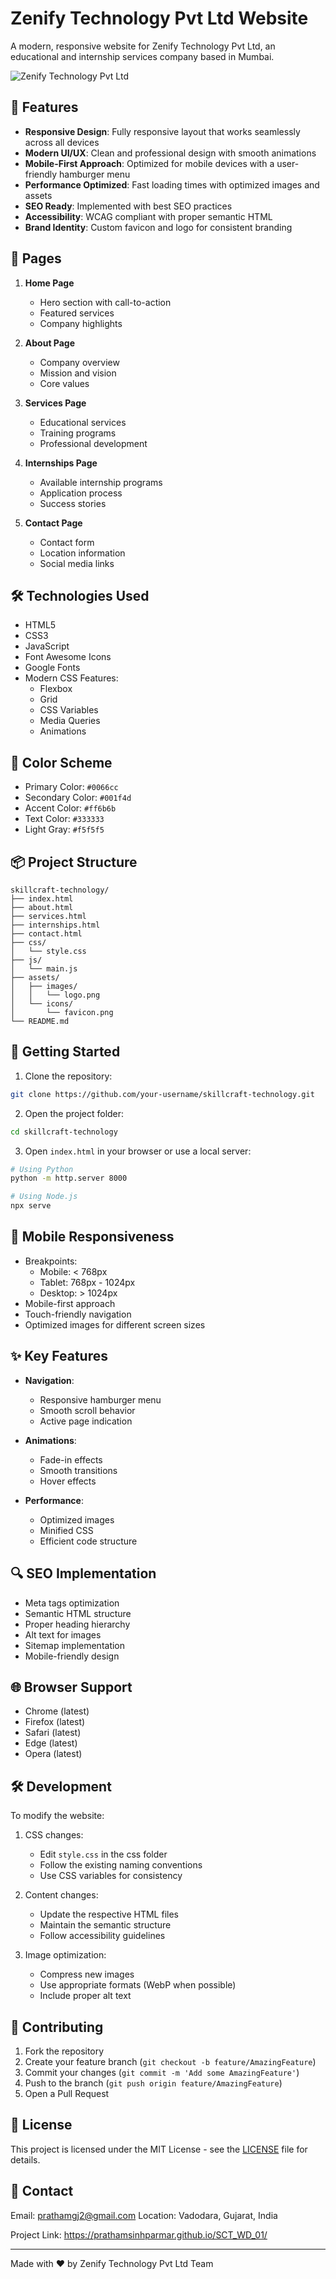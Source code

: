 # Zenify Technology Pvt Ltd Website

A modern, responsive website for Zenify Technology Pvt Ltd, an educational and internship services company based in Mumbai.

![Zenify Technology Pvt Ltd](assets/images/logo.png)

## 🚀 Features

- **Responsive Design**: Fully responsive layout that works seamlessly across all devices
- **Modern UI/UX**: Clean and professional design with smooth animations
- **Mobile-First Approach**: Optimized for mobile devices with a user-friendly hamburger menu
- **Performance Optimized**: Fast loading times with optimized images and assets
- **SEO Ready**: Implemented with best SEO practices
- **Accessibility**: WCAG compliant with proper semantic HTML
- **Brand Identity**: Custom favicon and logo for consistent branding

## 📱 Pages

1. **Home Page**
   - Hero section with call-to-action
   - Featured services
   - Company highlights

2. **About Page**
   - Company overview
   - Mission and vision
   - Core values

3. **Services Page**
   - Educational services
   - Training programs
   - Professional development

4. **Internships Page**
   - Available internship programs
   - Application process
   - Success stories

5. **Contact Page**
   - Contact form
   - Location information
   - Social media links

## 🛠️ Technologies Used

- HTML5
- CSS3
- JavaScript
- Font Awesome Icons
- Google Fonts
- Modern CSS Features:
  - Flexbox
  - Grid
  - CSS Variables
  - Media Queries
  - Animations

## 🎨 Color Scheme

- Primary Color: `#0066cc`
- Secondary Color: `#001f4d`
- Accent Color: `#ff6b6b`
- Text Color: `#333333`
- Light Gray: `#f5f5f5`

## 📦 Project Structure

```
skillcraft-technology/
├── index.html
├── about.html
├── services.html
├── internships.html
├── contact.html
├── css/
│   └── style.css
├── js/
│   └── main.js
├── assets/
│   ├── images/
│   │   └── logo.png
│   └── icons/
│       └── favicon.png
└── README.md
```

## 🚀 Getting Started

1. Clone the repository:
```bash
git clone https://github.com/your-username/skillcraft-technology.git
```

2. Open the project folder:
```bash
cd skillcraft-technology
```

3. Open `index.html` in your browser or use a local server:
```bash
# Using Python
python -m http.server 8000

# Using Node.js
npx serve
```

## 📱 Mobile Responsiveness

- Breakpoints:
  - Mobile: < 768px
  - Tablet: 768px - 1024px
  - Desktop: > 1024px
- Mobile-first approach
- Touch-friendly navigation
- Optimized images for different screen sizes

## ✨ Key Features

- **Navigation**:
  - Responsive hamburger menu
  - Smooth scroll behavior
  - Active page indication

- **Animations**:
  - Fade-in effects
  - Smooth transitions
  - Hover effects

- **Performance**:
  - Optimized images
  - Minified CSS
  - Efficient code structure

## 🔍 SEO Implementation

- Meta tags optimization
- Semantic HTML structure
- Proper heading hierarchy
- Alt text for images
- Sitemap implementation
- Mobile-friendly design

## 🌐 Browser Support

- Chrome (latest)
- Firefox (latest)
- Safari (latest)
- Edge (latest)
- Opera (latest)

## 🛠️ Development

To modify the website:

1. CSS changes:
   - Edit `style.css` in the css folder
   - Follow the existing naming conventions
   - Use CSS variables for consistency

2. Content changes:
   - Update the respective HTML files
   - Maintain the semantic structure
   - Follow accessibility guidelines

3. Image optimization:
   - Compress new images
   - Use appropriate formats (WebP when possible)
   - Include proper alt text

## 📝 Contributing

1. Fork the repository
2. Create your feature branch (`git checkout -b feature/AmazingFeature`)
3. Commit your changes (`git commit -m 'Add some AmazingFeature'`)
4. Push to the branch (`git push origin feature/AmazingFeature`)
5. Open a Pull Request

## 📄 License

This project is licensed under the MIT License - see the [LICENSE](LICENSE) file for details.

## 👥 Contact

Email: [prathamgj2@gmail.com](mailto:prathamgj2@gmail.com)
Location: Vadodara, Gujarat, India

Project Link: https://prathamsinhparmar.github.io/SCT_WD_01/

---
Made with ❤️ by Zenify Technology Pvt Ltd Team 